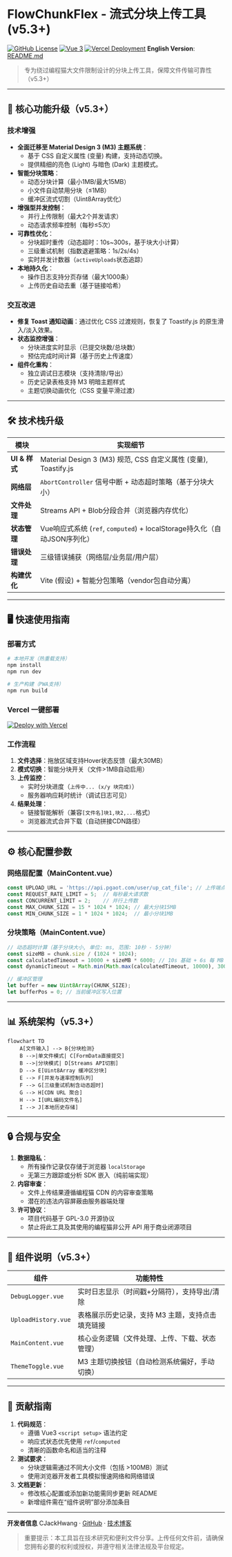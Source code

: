 # FlowChunkFlex - 流式分块上传工具 (v5.3+)

[![GitHub License](https://img.shields.io/badge/License-GPL%203.0-blue.svg?style=flat)](https://www.gnu.org/licenses/gpl-3.0.html)
[![Vue 3](https://img.shields.io/badge/Vue.js-3.5%2B-brightgreen?logo=vue.js)](https://vuejs.org/)
[![Vercel Deployment](https://img.shields.io/badge/Deploy%20on-Vercel-black?logo=vercel)](https://vercel.com)
**English Version**: [README.md](./README.md)

> 专为绕过编程猫大文件限制设计的分块上传工具，保障文件传输可靠性（v5.3+）

---

## 🚀 核心功能升级（v5.3+）

### 技术增强
- **全面迁移至 Material Design 3 (M3) 主题系统**：
  - 基于 CSS 自定义属性 (变量) 构建，支持动态切换。
  - 提供精细的亮色 (Light) 与暗色 (Dark) 主题模式。
- **智能分块策略**：
  - 动态分块计算（最小1MB/最大15MB）
  - 小文件自动禁用分块（≤1MB）
  - 缓冲区流式切割（Uint8Array优化）
- **增强型并发控制**：
  - 并行上传限制（最大2个并发请求）
  - 动态请求频率控制（每秒≤5次）
- **可靠性优化**：
  - 分块超时重传（动态超时：10s~300s，基于块大小计算）
  - 三级重试机制（指数退避策略：1s/2s/4s）
  - 实时并发计数器（`activeUploads`状态追踪）
- **本地持久化**：
  - 操作日志支持分页存储（最大1000条）
  - 上传历史自动去重（基于链接哈希）

### 交互改进
- **修复 Toast 通知动画**：通过优化 CSS 过渡规则，恢复了 Toastify.js 的原生滑入/淡入效果。
- **状态监控增强**：
  - 分块进度实时显示（已提交块数/总块数）
  - 预估完成时间计算（基于历史上传速度）
- **组件化重构**：
  - 独立调试日志模块（支持清除/导出）
  - 历史记录表格支持 M3 明暗主题样式
  - 主题切换动画优化（CSS 变量平滑过渡）

---

## 🛠️ 技术栈升级

| 模块                | 实现细节                                                                 |
|---------------------|--------------------------------------------------------------------------|
| **UI & 样式**       | Material Design 3 (M3) 规范, CSS 自定义属性 (变量), Toastify.js         |
| **网络层**          | `AbortController` 信号中断 + 动态超时策略（基于分块大小）               |
| **文件处理**        | Streams API + Blob分段合并（浏览器内存优化）                            |
| **状态管理**        | Vue响应式系统 (`ref`, `computed`) + localStorage持久化（自动JSON序列化） |
| **错误处理**        | 三级错误捕获（网络层/业务层/用户层）                                    |
| **构建优化**        | Vite (假设) + 智能分包策略（vendor包自动分离）                           |

---

## 🖥️ 快速使用指南

### 部署方式
```bash
# 本地开发（热重载支持）
npm install
npm run dev

# 生产构建（PWA支持）
npm run build
```

### Vercel 一键部署
[![Deploy with Vercel](https://vercel.com/button)](https://vercel.com/new/clone?repository-url=https://github.com/CJackHwang/FlowChunkFlex)

### 工作流程
1. **文件选择**：拖放区域支持Hover状态反馈（最大30MB）
2. **模式切换**：智能分块开关（文件>1MB自动启用）
3. **上传监控**：
   - 实时分块进度（`上传中... (x/y 块完成)`）
   - 服务器响应耗时统计（调试日志可见）
4. **结果处理**：
   - 链接智能解析（兼容`[文件名]块1,块2,...`格式）
   - 浏览器流式合并下载（自动拼接CDN路径）

---

## ⚙️ 核心配置参数

### 网络层配置（MainContent.vue）
```javascript
const UPLOAD_URL = 'https://api.pgaot.com/user/up_cat_file'; // 上传端点
const REQUEST_RATE_LIMIT = 5;  // 每秒最大请求数
const CONCURRENT_LIMIT = 2;    // 并行上传数
const MAX_CHUNK_SIZE = 15 * 1024 * 1024; // 最大分块15MB
const MIN_CHUNK_SIZE = 1 * 1024 * 1024;  // 最小分块1MB
```

### 分块策略（MainContent.vue）
```javascript
// 动态超时计算（基于分块大小, 单位: ms, 范围: 10秒 - 5分钟）
const sizeMB = chunk.size / (1024 * 1024);
const calculatedTimeout = 10000 + sizeMB * 6000; // 10s 基础 + 6s 每 MB
const dynamicTimeout = Math.min(Math.max(calculatedTimeout, 10000), 300000);

// 缓冲区管理
let buffer = new Uint8Array(CHUNK_SIZE);
let bufferPos = 0; // 当前缓冲区写入位置
```

---

## 📊 系统架构（v5.3+）

```mermaid
flowchart TD
    A[文件输入] --> B{分块检测}
    B -->|单文件模式| C[FormData直接提交]
    B -->|分块模式| D[Streams API切割]
    D --> E[Uint8Array 缓冲区分块]
    E --> F[并发与速率控制队列]
    F --> G[三级重试机制含动态超时]
    G --> H[CDN URL 聚合]
    H --> I[URL编码文件名]
    I --> J[本地历史存储]
```

---

## 🔒 合规与安全

1. **数据隐私**：
   - 所有操作记录仅存储于浏览器 `localStorage`
   - 无第三方跟踪或分析 SDK 嵌入（纯前端实现）
2. **内容审查**：
   - 文件上传结果遵循编程猫 CDN 的内容审查策略
   - 潜在的违法内容屏蔽由服务器端处理
3. **许可协议**：
   - 项目代码基于 GPL-3.0 开源协议
   - 禁止将此工具及其使用的编程猫非公开 API 用于商业闭源项目

---

## 🧩 组件说明（v5.3+）

| 组件                | 功能特性                                           |
|---------------------|---------------------------------------------------|
| `DebugLogger.vue`   | 实时日志显示（时间戳+分隔符），支持导出/清除       |
| `UploadHistory.vue` | 表格展示历史记录，支持 M3 主题，支持点击填充链接   |
| `MainContent.vue`   | 核心业务逻辑（文件处理、上传、下载、状态管理）     |
| `ThemeToggle.vue`   | M3 主题切换按钮（自动检测系统偏好，手动切换）      |

---

## 🤝 贡献指南

1. **代码规范**：
   - 遵循 Vue3 `<script setup>` 语法约定
   - 响应式状态优先使用 `ref`/`computed`
   - 清晰的函数命名和适当的注释
2. **测试要求**：
   - 分块逻辑需通过不同大小文件（包括 >100MB）测试
   - 使用浏览器开发者工具模拟慢速网络和网络错误
3. **文档更新**：
   - 修改核心配置或添加新功能需同步更新 README
   - 新增组件需在“组件说明”部分添加条目

---

**开发者信息**
CJackHwang · [GitHub](https://github.com/CJackHwang) · [技术博客](http://www.cjack.cfd)

> 重要提示：本工具旨在技术研究和便利文件分享。上传任何文件前，请确保您拥有必要的权利或授权，并遵守相关法律法规及平台规定。
